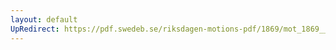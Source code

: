 ```yaml
---
layout: default
UpRedirect: https://pdf.swedeb.se/riksdagen-motions-pdf/1869/mot_1869__ak__00040.pdf
---
```

